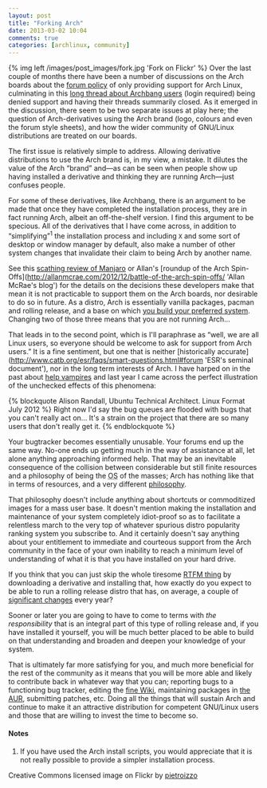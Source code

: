 ```yaml
---
layout: post
title: "Forking Arch"
date: 2013-03-02 10:04
comments: true
categories: [archlinux, community]
---
```

{% img left /images/post_images/fork.jpg 'Fork on Flickr' %}
Over the last couple of months there have been a number of discussions on the Arch boards
about the 
[forum policy](https://wiki.archlinux.org/index.php/Forum_Etiquette#Arch_Linux_Distribution_Support_ONLY 'Forum Etiquette')
of only providing support for Arch Linux, culminating in this
[long thread about Archbang users](https://bbs.archlinux.org/viewtopic.php?id=157361 'Arch Forum thread')
(login required) being denied support and having their threads summarily
closed. As it emerged in the discussion, there seem to be two separate issues
at play here; the question of Arch-derivatives using the Arch brand (logo,
colours and even the forum style sheets), and how the wider community of
GNU/Linux distributions are treated on our boards.

The first issue is relatively simple to address. Allowing derivative
distributions to use the Arch brand is, in my view, a mistake. It dilutes the
value of the Arch “brand” and—as can be seen when people show up having
installed a derivative and thinking they are running Arch—just confuses people.

For some of these derivatives, like Archbang, there is an argument to be made
that once they have completed the installation process, they are in fact
running Arch, albeit an off-the-shelf version. I find this argument to be
specious. All of the derivatives that I have come across, in addition to
“simplifying”<sup>1</sup> the installation process and including `X` and some
sort of desktop or window manager by default, also make a number of other
system changes that invalidate their claim to being Arch by another name.

See this [scathing review of Manjaro](http://www.reddit.com/r/archlinux/comments/yj2v5/a_new_guibased_version_of_arch_has_gone_live/c5wc6yo 'Reddit thread on Manjaro Linux')
or Allan's [roundup of the Arch Spin-Offs](http://allanmcrae.com/2012/12/battle-of-the-arch-spin-offs/ 'Allan McRae's blog')
for the details on the decisions these developers make that mean it is not
practicable to support them on the Arch boards, nor desirable to do so in
future. As a distro, Arch is essentially vanilla packages, pacman and rolling
release, and a base on which 
[you build your preferred system](https://wiki.archlinux.org/index.php/The_Arch_Way#User-centric 'The Arch Way'). 
Changing two of those three means that you are not running Arch…

That leads in to the second point, which is I'll paraphrase as “well, we are
all Linux users, so everyone should be welcome to ask for support from Arch
users.” It is a fine sentiment, but one that is neither 
[historically accurate](http://www.catb.org/esr/faqs/smart-questions.html#forum 'ESR's seminal document'), 
nor in the long term interests of Arch. I have harped on in the past about 
[help vampires](http://jasonwryan.com/blog/2012/03/17/vampires/ 'My post on the taxonomy of suckers…')
and last year I came across the perfect illustration of the unchecked effects
of this phenomena:

{% blockquote Alison Randall, Ubuntu Technical Architect. Linux Format July 2012 %}
Right now I'd say the bug queues are flooded with bugs that you can't really act on… It's a strain on the project that there are so many users that don't really get it.
{% endblockquote %}

Your bugtracker becomes essentially unusable. Your forums end up the same way.
No-one ends up getting much in the way of assistance at all, let alone anything
approaching informed help. That may be an inevitable consequence of the
collision between considerable but still finite resources and a philosophy of being
the <acronym title="Operating System">OS</acronym> of the masses; Arch has
nothing like that in terms of resources, and a very different 
[philosophy](https://wiki.archlinux.org/index.php/The_Arch_Way 'The Arch Way, again…').

That philosophy doesn't include anything about shortcuts or commoditized images
for a mass user base. It doesn't mention making the installation and
maintenance of your system completely idiot-proof so as to facilitate a
relentless march to the very top of whatever spurious distro popularity ranking
system you subscribe to. And it certainly doesn't say anything about your
entitlement to immediate and courteous support from the Arch community in the
face of your own inability to reach a minimum level of understanding of what it
is that you have installed on your hard drive.

If you think that you can just skip the whole tiresome 
[RTFM thing](http://jasonwryan.com/blog/2013/02/08/documentation/ 'Post on documentation')
by downloading a derivative and installing that, how exactly do you expect to be able 
to run a rolling release distro that has, on average, a couple of 
[significant changes](https://www.archlinux.org/news/ 'Arch news') every year? 

Sooner or later you are going to have to come to terms with *the responsibility* 
that is an integral part of this type of rolling release and, if you have
installed it yourself, you will be much better placed to be able to build on
that understanding and broaden and deepen your knowledge of your system. 

That is ultimately far more satisfying for you, and much more beneficial for
the rest of the community as it means that you will be more able and likely to
contribute back in whatever way that you can; reporting bugs to a functioning
bug tracker, editing the [fine Wiki](https://wiki.archlinux.org 'The finest, actually'), 
maintaining packages in [the AUR](https://aur.archlinux.org 'Arch User Repository'), 
submitting patches, etc.  Doing all the things that will
sustain Arch and continue to make it an attractive distribution for competent
GNU/Linux users and those that are willing to invest the time to become so.

#### Notes
1. If you have used the Arch install scripts, you would appreciate that it is
   not really possible to provide a simpler installation process.

Creative Commons licensed image on Flickr by [pietroizzo](http://www.flickr.com/photos/pietroizzo/3514191996/)
